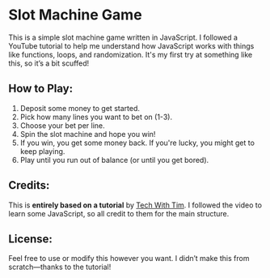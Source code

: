 # Slot Machine Game

This is a simple slot machine game written in JavaScript. I followed a YouTube tutorial to help me understand how JavaScript works with things like functions, loops, and randomization. It's my first try at something like this, so it’s a bit scuffed!

## How to Play:
1. Deposit some money to get started.
2. Pick how many lines you want to bet on (1-3).
3. Choose your bet per line.
4. Spin the slot machine and hope you win!
5. If you win, you get some money back. If you're lucky, you might get to keep playing.
6. Play until you run out of balance (or until you get bored).

## Credits:
This is **entirely based on a tutorial** by [Tech With Tim](https://www.youtube.com/watch?v=E3XxeE7NF30&list=WL&index=4). I followed the video to learn some JavaScript, so all credit to them for the main structure.

## License:
Feel free to use or modify this however you want. I didn’t make this from scratch—thanks to the tutorial!